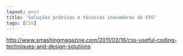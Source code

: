 ```yaml
---
layout: post
title: 'Soluções práticas e técnicas inovadoras de CSS'
tags: [CSS]
---
```


<http://www.smashingmagazine.com/2011/02/16/css-useful-coding-techniques-and-design-solutions>

